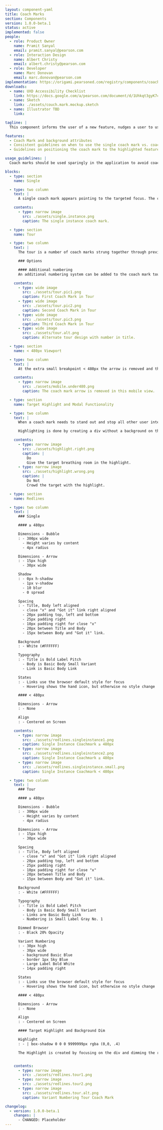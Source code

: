 ```yaml
---
layout: component-yaml
title: Coach Marks
section: Components
version: 1.0.0-beta.1
status: active
implemented: false
people:
  - role: Product Owner
    name: Pramit Sanyal
    email: pramit.sanyal@pearson.com
  - role: Interaction Design
    name: Albert Christy
    email: albert.christy@pearson.com
  - role: Developer
    name: Marc Donovan
    email: marc.donovan@pearson.com
implementation: https://origami.pearsoned.com/registry/components/coach-marks
downloads:
  - name: UXD Accessibility Checklist
    link: https://docs.google.com/a/pearson.com/document/d/1Uhkqt3gyK7cVDKkEeUcgXfO1GjYLwk5qp_2Gu8CcKhc/edit?usp=sharing
  - name: Sketch
    link: ./assets/couch.mark.mockup.sketch
  - name: Illustrator TBD
    link:

tagline: |
  This component informs the user of a new feature, nudges a user to use features or guides the user through a multistep process.

features:
  - Coach Mark and background attributes
  - Consistent guidelines on when to use the single coach mark vs. coach mark tour
  - Guidelines on positioning the coach mark to the highlighted feature

usage_guidelines: |
  Coach marks should be used sparingly in the application to avoid coach mark chains. Information presented in a coach mark should be short and sweet, focusing on one key function.

blocks:
  - type: section
    name: Single

  - type: two column
    text: |
      A single coach mark appears pointing to the targeted focus. The coach mark displays a title, description and a link to dismiss the coach mark. The coach mark can only be dismissed manually through the link or the coach marks closing "x". Once the coach mark is dismissed, it will not show again.

    contents:
      - type: narrow image
        src: ./assets/single.instance.png
        caption: The single instance coach mark.

  - type: section
    name: Tour

  - type: two column
    text: |
      The tour is a number of coach marks strung together through previous and next links. The tour is used to point out multiple pieces of functionality introduced in a related workflow. A tour can also be used to show the steps a user needs to take to finish a workflow. Closing the tour will close all related coach marks in the sequence.

      ### Options

      #### Additional numbering
      An additional numbering system can be added to the coach mark tour. Use this option when the tour is a true sequential process.

    contents:
      - type: wide image
        src: ./assets/tour.pic1.png
        caption: First Coach Mark in Tour
      - type: wide image
        src: ./assets/tour.pic2.png
        caption: Second Coach Mark in Tour
      - type: wide image
        src: ./assets/tour.pic3.png
        caption: Third Coach Mark in Tour
      - type: wide image
        src: ./assets/tour.alt.png
        caption: Alternate tour design with number in title.

  - type: section
    name: < 480px Viewport

  - type: two column
    text: |
      At the extra small breakpoint < 480px the arrow is removed and the coach mark is centered onto the screen under the focus.

    contents:
      - type: narrow image
        src: ./assets/mobile.under480.png
        caption: The coach mark arrow is removed in this mobile view.

  - type: section
    name: Target Highlight and Modal Functionality

  - type: two column
    text: |
      When a coach mark needs to stand out and stop all other user interaction on a page, the screen can be dimmed and the target of the coach mark should be highlighted. Step by step tours that move a user through various functions on a screen is a good candidate to utilize the modal dimming.

      Highlighting is done by creating a div without a background on the target and adding a expanding transparent box-shadow around the object. When adding the transparent div be conscience of the space around the item and highlight the container div if it allows for breathing room around the element you are targeting.

    contents:
      - type: narrow image
        src: ./assets/highlight.right.png
        caption: |
          Do
          Give the target breathing room in the highlight.
      - type: narrow image
        src: ./assets/highlight.wrong.png
        caption: |
          Do Not
          Crowd the target with the highlight.

  - type: section
    name: Redlines

  - type: two column
    text: |
      ### Single

      #### ≥ 480px

      Dimensions - Bubble
      : - 300px wide
        - Height varies by content
        - 4px radius

      Dimensions - Arrow
      : - 15px high
        - 30px wide

      Shadow
      : - 0px h-shadow
        - 1px v-shadow
        - 10 blur
        - 0 spread

      Spacing
      : - Title, Body left aligned
        - close "x" and "Got it" link right aligned
        - 20px padding top, left and bottom
        - 25px padding right
        - 10px padding right for close "x"
        - 20px between Title and Body
        - 15px between Body and "Got it" link.

      Background
      : - White (#FFFFFF)

      Typography
      : - Title is Bold Label Pitch
        - Body is Basic Body Small Variant
        - Link is Basic Body Link

      States
      : - Links use the browser default style for focus
        - Hovering shows the hand icon, but otherwise no style change

      #### < 480px

      Dimensions - Arrow
      : - None

      Align
      : - Centered on Screen

    contents:
      - type: narrow image
        src: ./assets/redlines.singleinstance1.png
        caption: Single Instance Coachmark ≥ 480px
      - type: narrow image
        src: ./assets/redlines.singleinstance2.png
        caption: Single Instance Coachmark ≥ 480px
      - type: narrow image
        src: ./assets/redlines.singleinstance.small.png
        caption: Single Instance Coachmark < 480px

  - type: two column
    text: |
      ### Tour

      #### ≥ 480px

      Dimensions - Bubble
      : - 300px wide
        - Height varies by content
        - 4px radius

      Dimensions - Arrow
      : - 15px high
        - 30px wide

      Spacing
      : - Title, Body left aligned
        - close "x" and "Got it" link right aligned
        - 20px padding top, left and bottom
        - 25px padding right
        - 10px padding right for close "x"
        - 20px between Title and Body
        - 15px between Body and "Got it" link.

      Background
      : - White (#FFFFFF)

      Typography
      : - Title is Bold Label Pitch
        - Body is Basic Body Small Variant
        - Links are Basic Body Link
        - Numbering is Small Label Gray No. 1

      Dimmed Browser
      : - Black 20% Opacity

      Variant Numbering
      : - 30px high
        - 30px wide
        - background Basic Blue
        - border 1px Sky Blue
        - Large Label Bold White
        - 14px padding right

      States
      : - Links use the browser default style for focus
        - Hovering shows the hand icon, but otherwise no style change

      #### < 480px

      Dimensions - Arrow
      : - None

      Align
      : - Centered on Screen

      #### Target Highlight and Background Dim

      Highlight
      : - | box-shadow 0 0 0 9999999px rgba (0,0, .4)

      The Highlight is created by focusing on the div and dimming the rest of the screen by adding a giant box shadow that encompasses the screen.


    contents:
      - type: narrow image
        src: ./assets/redlines.tour1.png
      - type: narrow image
        src: ./assets/redlines.tour2.png
      - type: narrow image
        src: ./assets/redlines.tour.alt.png
        caption: Variant Numbering Tour Coach Mark

changelog:
  - version: 1.0.0-beta.1
    changes: |
      - CHANGED: Placeholder
---
```

